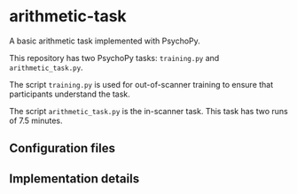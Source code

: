# arithmetic-task
A basic arithmetic task implemented with PsychoPy.

This repository has two PsychoPy tasks: `training.py` and `arithmetic_task.py`.

The script `training.py` is used for out-of-scanner training to ensure that participants understand the task.

The script `arithmetic_task.py` is the in-scanner task.
This task has two runs of 7.5 minutes.

## Configuration files

## Implementation details
